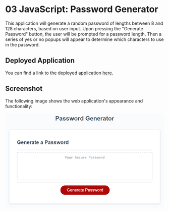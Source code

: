 # 03 JavaScript: Password Generator

This application will generate a random password of lengths between 8 and 128 characters, based on user input. Upon pressing the "Generate Password" button, the user will be prompted for a password length. Then a series of yes or no popups will appear to determine which characters to use in the password.

## Deployed Application

You can find a link to the deployed application [here.](https://bobefett-qwert12.github.io/Random-Password_Challenge-3/)

## Screenshot

The following image shows the web application's appearance and functionality:

![The Password Generator application displays a red button to "Generate Password".](./Assets/images/03-javascript-homework-demo.png)
